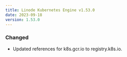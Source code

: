 ```yaml
---
title: Linode Kubernetes Engine v1.53.0
date: 2023-09-18
version: 1.53.0
---
```


### Changed

- Updated references for k8s.gcr.io to registry.k8s.io.